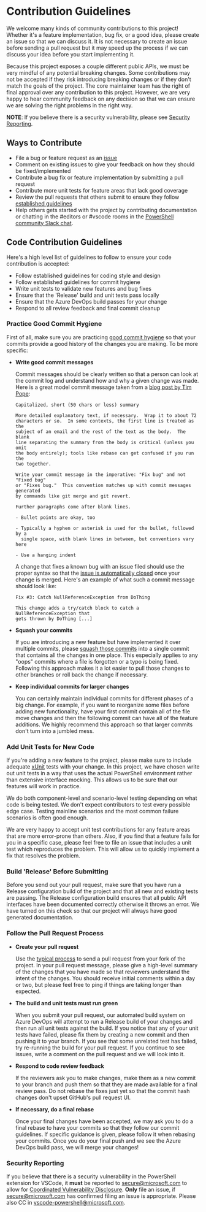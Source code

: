 # Contribution Guidelines

We welcome many kinds of community contributions to this project!  Whether it's a feature implementation,
bug fix, or a good idea, please create an issue so that we can discuss it.  It is not necessary to create an
issue before sending a pull request but it may speed up the process if we can discuss your idea before
you start implementing it.

Because this project exposes a couple different public APIs, we must be very mindful of any potential breaking
changes.  Some contributions may not be accepted if they risk introducing breaking changes or if they
don't match the goals of the project.  The core maintainer team has the right of final approval over
any contribution to this project.  However, we are very happy to hear community feedback on any decision
so that we can ensure we are solving the right problems in the right way.

**NOTE**: If you believe there is a security vulnerability, please see [Security Reporting](#security-reporting).

## Ways to Contribute

- File a bug or feature request as an [issue](https://github.com/PowerShell/PowerShellEditorServices/issues)
- Comment on existing issues to give your feedback on how they should be fixed/implemented
- Contribute a bug fix or feature implementation by submitting a pull request
- Contribute more unit tests for feature areas that lack good coverage
- Review the pull requests that others submit to ensure they follow [established guidelines](#follow-the-pull-request-process)
- Help others gets started with the project by contributing documentation or chatting
  in the #editors or #vscode rooms in the [PowerShell community Slack chat](http://slack.poshcode.org).

## Code Contribution Guidelines

Here's a high level list of guidelines to follow to ensure your code contribution is accepted:

- Follow established guidelines for coding style and design
- Follow established guidelines for commit hygiene
- Write unit tests to validate new features and bug fixes
- Ensure that the 'Release' build and unit tests pass locally
- Ensure that the Azure DevOps build passes for your change
- Respond to all review feedback and final commit cleanup

### Practice Good Commit Hygiene

First of all, make sure you are practicing [good commit hygiene](http://blog.ericbmerritt.com/2011/09/21/commit-hygiene-and-git.html)
so that your commits provide a good history of the changes you are making.  To be more specific:

- **Write good commit messages**

  Commit messages should be clearly written so that a person can look at the commit log and understand
  how and why a given change was made.  Here is a great model commit message taken from a [blog post
  by Tim Pope](http://tbaggery.com/2008/04/19/a-note-about-git-commit-messages.html):

      Capitalized, short (50 chars or less) summary

      More detailed explanatory text, if necessary.  Wrap it to about 72
      characters or so.  In some contexts, the first line is treated as the
      subject of an email and the rest of the text as the body.  The blank
      line separating the summary from the body is critical (unless you omit
      the body entirely); tools like rebase can get confused if you run the
      two together.

      Write your commit message in the imperative: "Fix bug" and not "Fixed bug"
      or "Fixes bug."  This convention matches up with commit messages generated
      by commands like git merge and git revert.

      Further paragraphs come after blank lines.

      - Bullet points are okay, too

      - Typically a hyphen or asterisk is used for the bullet, followed by a
        single space, with blank lines in between, but conventions vary here

      - Use a hanging indent

  A change that fixes a known bug with an issue filed should use the proper syntax so that the [issue
  is automatically closed](https://help.github.com/articles/closing-issues-via-commit-messages/) once
  your change is merged.  Here's an example of what such a commit message should look like:

      Fix #3: Catch NullReferenceException from DoThing

      This change adds a try/catch block to catch a NullReferenceException that
      gets thrown by DoThing [...]

- **Squash your commits**

  If you are introducing a new feature but have implemented it over multiple commits,
  please [squash those commits](http://gitready.com/advanced/2009/02/10/squashing-commits-with-rebase.html)
  into a single commit that contains all the changes in one place.  This especially applies to any "oops"
  commits where a file is forgotten or a typo is being fixed.  Following this approach makes it a lot easier
  to pull those changes to other branches or roll back the change if necessary.

- **Keep individual commits for larger changes**

  You can certainly maintain individual commits for different phases of a big change.  For example, if
  you want to reorganize some files before adding new functionality, have your first commit contain all
  of the file move changes and then the following commit can have all of the feature additions.  We
  highly recommend this approach so that larger commits don't turn into a jumbled mess.

### Add Unit Tests for New Code

If you're adding a new feature to the project, please make sure to include adequate [xUnit](http://xunit.github.io/)
tests with your change.  In this project, we have chosen write out unit tests in a way that uses the
actual PowerShell environment rather than extensive interface mocking.  This allows us to be sure that
our features will work in practice.

We do both component-level and scenario-level testing depending on what code is being tested.  We don't
expect contributors to test every possible edge case.  Testing mainline scenarios and the most common
failure scenarios is often good enough.

We are very happy to accept unit test contributions for any feature areas that are more error-prone than
others.  Also, if you find that a feature fails for you in a specific case, please feel free to file an issue
that includes a unit test which reproduces the problem.  This will allow us to quickly implement a fix
that resolves the problem.

### Build 'Release' Before Submitting

Before you send out your pull request, make sure that you have run a Release configuration build of the
project and that all new and existing tests are passing.  The Release configuration build ensures that
all public API interfaces have been documented correctly otherwise it throws an error.  We have turned
on this check so that our project will always have good generated documentation.

### Follow the Pull Request Process

- **Create your pull request**

  Use the [typical process](https://help.github.com/articles/using-pull-requests/) to send a pull request
  from your fork of the project.  In your pull request message, please give a high-level summary of the
  changes that you have made so that reviewers understand the intent of the changes.  You should receive
  initial comments within a day or two, but please feel free to ping if things are taking longer than
  expected.

- **The build and unit tests must run green**

  When you submit your pull request, our automated build system on Azure DevOps will attempt to run a
  Release build of your changes and then run all unit tests against the build.  If you notice that
  any of your unit tests have failed, please fix them by creating a new commit and then pushing it
  to your branch.  If you see that some unrelated test has failed, try re-running the build for your
  pull request.  If you continue to see issues, write a comment on the pull request and we will
  look into it.

- **Respond to code review feedback**

  If the reviewers ask you to make changes, make them as a new commit to your branch and push them so
  that they are made available for a final review pass.  Do not rebase the fixes just yet so that the
  commit hash changes don't upset GitHub's pull request UI.

- **If necessary, do a final rebase**

  Once your final changes have been accepted, we may ask you to do a final rebase to have your commits
  so that they follow our commit guidelines.  If specific guidance is given, please follow it when
  rebasing your commits.  Once you do your final push and we see the Azure DevOps build pass, we will
  merge your changes!

### Security Reporting

If you believe that there is a security vulnerability in the PowerShell extension for VSCode,
it **must** be reported to [secure@microsoft.com](https://technet.microsoft.com/security/ff852094.aspx) to allow for [Coordinated Vulnerability Disclosure](https://technet.microsoft.com/security/dn467923).
**Only** file an issue, if secure@microsoft.com has confirmed filing an issue is appropriate.
Please also CC in [vscode-powershell@microsoft.com](mailto:vscode-powershell@microsoft.com).
